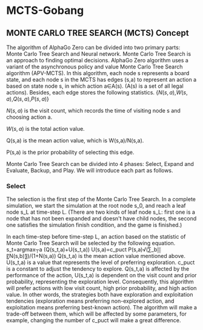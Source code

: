 # MCTS-Gobang

## MONTE CARLO TREE SEARCH (MCTS) Concept

The algorithm of AlphaGo Zero can be divided into two primary parts: Monte Carlo Tree Search and Neural network. Monte Carlo Tree Search is an approach to finding optimal decisions. AlphaGo Zero algorithm uses a variant of the asynchronous policy and value Monte Carlo Tree Search algorithm (APV-MCTS). In this algorithm, each node s represents a board state, and each node s in the MCTS has edges (s,a) to represent an action a based on state node s, in which action a∈A(s). (A(s) is a set of all legal actions). Besides, each edge stores the following statistics.
\{$N(s,a)$,$W(s,a)$,$Q(s,a)$,$P(s,a)$\}

$N(s,a)$ is the visit count, which records the time of visiting node s and choosing action a.

$W(s,a)$ is the total action value.

Q(s,a) is the mean action value, which is W(s,a)/N(s,a).

P(s,a) is the prior probability of selecting this edge.

Monte Carlo Tree Search can be divided into 4 phases: Select, Expand and Evaluate, Backup, and Play. We will introduce each part as follows.

### Select

The selection is the first step of the Monte Carlo Tree Search. In a complete simulation, we start the simulation at the root node s_0, and reach a leaf node s_L at time-step L. (There are two kinds of leaf node s_L: first one is a node that has not been expanded and doesn't have child nodes, the second one satisfies the simulation finish condition, and the game is finished.)

In each time-step before time-step L, an action based on the statistic of Monte Carlo Tree Search will be selected by the following equation.
s_t=argmax┬a (Q(s_t,a)+U(s_t,a))
U(s,a)=c_puct P(s,a)√(∑_b▒〖N(s,b)〗)/(1+N(s,a))
Q(s_t,a) is the mean action value mentioned above.
U(s_t,a) is a value that represents the level of preferring exploration.
c_puct is a constant to adjust the tendency to explore.
Q(s_t,a) is affected by the performance of the action, U(s_t,a) is dependent on the visit count and prior probability, representing the exploration level. Consequently, this algorithm will prefer actions with low visit count, high prior probability, and high action value.
 In other words, the strategies both have exploration and exploitation tendencies (exploration means preferring non-explored action, and exploitation means preferring best-known action). The algorithm will make a trade-off between them, which will be affected by some parameters, for example, changing the number of c_puct will make a great difference.
